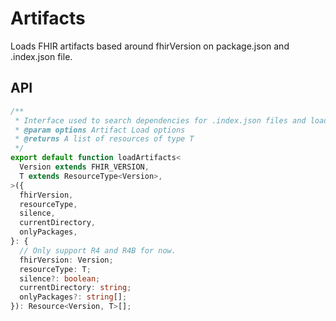 # Artifacts

Loads FHIR artifacts based around fhirVersion on package.json and .index.json file.

## API

```typescript
/**
 * Interface used to search dependencies for .index.json files and load their contents.
 * @param options Artifact Load options
 * @returns A list of resources of type T
 */
export default function loadArtifacts<
  Version extends FHIR_VERSION,
  T extends ResourceType<Version>,
>({
  fhirVersion,
  resourceType,
  silence,
  currentDirectory,
  onlyPackages,
}: {
  // Only support R4 and R4B for now.
  fhirVersion: Version;
  resourceType: T;
  silence?: boolean;
  currentDirectory: string;
  onlyPackages?: string[];
}): Resource<Version, T>[];
```
